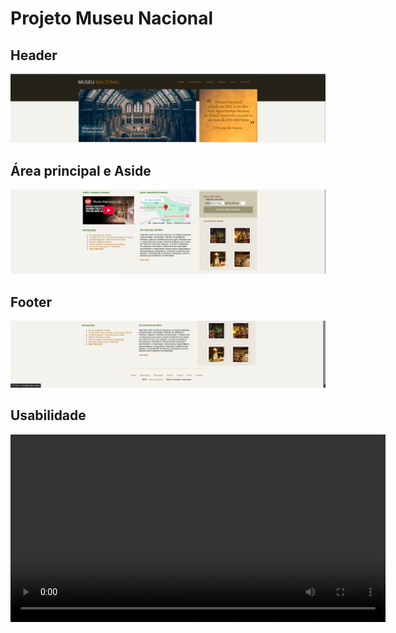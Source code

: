 # Projeto Museu Nacional

## Header
![alt text](midia/image.png)

## Área principal e Aside
![alt text](midia/image-2.png)

## Footer
![alt text](midia/image-4.png)

## Usabilidade

<video width="600" controls>
    <source src="https://raw.githubusercontent.com/joaoMiguelSousaOliveira/Projeto_Museu/main/midia/Museu_Nacional.webm
    " type="video/webm">
</video>
